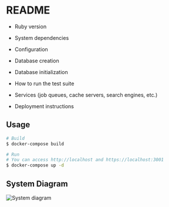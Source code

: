 # README

* Ruby version

* System dependencies

* Configuration

* Database creation

* Database initialization

* How to run the test suite

* Services (job queues, cache servers, search engines, etc.)

* Deployment instructions

## Usage

```bash
# Build
$ docker-compose build

# Run
# You can access http://localhost and https://localhost:3001
$ docker-compose up -d

```

## System Diagram
![System diagram](https://user-images.githubusercontent.com/37664176/73596611-e5a50780-4566-11ea-8fc3-7ff75e492673.png)
